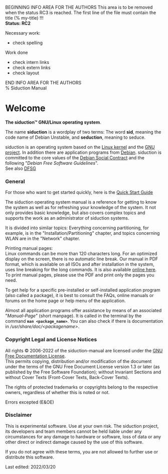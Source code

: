 BEGINNING   INFO AREA FOR THE AUTHORS
This area is to be removed when the status RC3 is reached. The first line of the file must contain the title (% my-title) !!!  
**Status: RC2**

Necessary work:

+ check spelling  

Work done

+ check intern links  
+ check extern links  
+ check layout  

END   INFO AREA FOR THE AUTHORS  
% Siduction Manual

# Welcome

**The siduction™ GNU/Linux operating system**.

The name **siduction** is a wordplay of two terms: The word **sid**, meaning the code name of Debian Unstable, and **seduction**, meaning to seduce.

siduction is an operating system based on the [Linux kernel](https://kernel.org) and the [GNU project](https://gnu.org). In addition there are application programs from [Debian](https://debian.org). siduction is committed to the core values of the [Debian Social Contract](https://www.debian.org/social_contract.en.html) and the following "*Debian Free Software Guidelines*".  
See also [DFSG](https://ee.wikipedia.org/wiki/Debian_Free_Software_Guidelines)

### General

For those who want to get started quickly, here is the [Quick Start Guide](./0100-wel-quickstart_en.md#quickstart)

The siduction operating system manual is a reference for getting to know the system as well as for refreshing your knowledge of the system. It not only provides basic knowledge, but also covers complex topics and supports the work as an administrator of siduction systems.

It is divided into similar topics: Everything concerning partitioning, for example, is in the "Installation/Partitioning" chapter, and topics concerning WLAN are in the "Network" chapter.

Printing manual pages:  
Linux commands can be more than 120 characters long. For an optimized display on the screen, there is no automatic line break. Our manual in PDF format, which is available on all ISOs and after installation in the system, uses line breaking for the long commands. It is also available [online here](https://manual.siduction.org/manual.pdf).  
To print manual pages, please use the PDF and print only the pages you need.

To get help for a specific pre-installed or self-installed application program (also called a package), it is best to consult the FAQs, online manuals or forums on the home page or help menu of the application.

Almost all application programs offer assistance by means of an associated "*Manual-Page*" (short manpage). It is called in the terminal by the command **`man <package_name>`**. You can also check if there is documentation in */usr/share/doc/\<packagename\>*.

### Copyright Legal and License Notices

All rights © 2006-2022 of the siduction-manual are licensed under the [GNU Free Documentation License](https://gnu.org/licenses/fdl.txt).  
This permits copying, distribution and/or modification of the document under the terms of the GNU Free Document License version 1.3 or later (as published by the Free Software Foundation); without Invariant Sections and without Cover Texts (Front-Cover Texts, Back-Cover Texts).

The rights of protected trademarks or copyrights belong to the respective owners, regardless of whether this is noted or not.

Errors excepted (E&OE) 

### Disclaimer

This is experimental software. Use at your own risk. The siduction project, its developers and team members cannot be held liable under any circumstances for any damage to hardware or software, loss of data or any other direct or indirect damage caused by the use of this software.

If you do not agree with these terms, you are not allowed to further use or distribute this software.

<div id="rev">Last edited: 2022/03/20</div>

